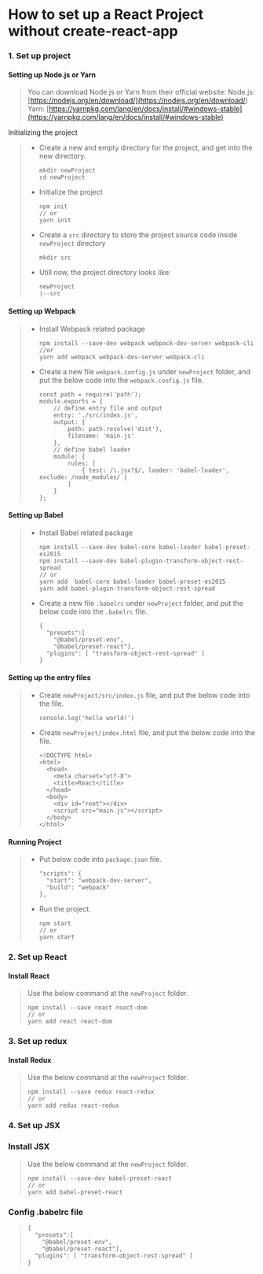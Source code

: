 # How to set up a React Project without create-react-app

### 1. Set up project

#### Setting up Node.js or Yarn

> You can download Node.js or Yarn from their official website:
> Node.js: [https://nodejs.org/en/download/](<https://nodejs.org/en/download/>)
> Yarn: [https://yarnpkg.com/lang/en/docs/install/#windows-stable](https://yarnpkg.com/lang/en/docs/install/#windows-stable)

Initializing the project

> - Create a new and empty directory for the project, and get into the new directory.
>
>   ```she
>   mkdir newProject
>   cd newProject
>   ```
>
> - Initialize the project
>
>   ```she
>   npm init
>   // or
>   yarn init
>   ```
>
> - Create a `src` directory to store the project source code inside `newProject` directory
>
>   ```shell
>   mkdir src
>   ```
>
> - Utill now, the project directory looks like:
>
>   ```shell
>   newProject
>   |--src
>   ```

#### Setting up Webpack

> - Install Webpack related package
>
>   ```shell
>   npm install --save-dev webpack webpack-dev-server webpack-cli
>   //or
>   yarn add webpack webpack-dev-server webpack-cli
>   ```
>
>   
>
> - Create a new file `webpack.config.js` under `newProject` folder, and put the below code into the `webpack.config.js` file.
>
>   ```
>   const path = require('path');
>   module.exports = {
>       // define entry file and output
>       entry: './src/index.js',
>       output: {
>           path: path.resolve('dist'),
>           filename: 'main.js'
>       },
>       // define babel loader
>       module: {
>           rules: [
>               { test: /\.jsx?$/, loader: 'babel-loader', exclude: /node_modules/ }
>           ]
>       }
>   };
>   ```

#### Setting up Babel

> - Install Babel related package
>
>   ```shell
>   npm install --save-dev babel-core babel-loader babel-preset-es2015
>   npm install --save-dev babel-plugin-transform-object-rest-spread
>   // or
>   yarn add  babel-core babel-loader babel-preset-es2015
>   yarn add babel-plugin-transform-object-rest-spread
>   ```
>
> - Create a new file `.babelrc` under `newProject` folder, and put the below code into the `.babelrc` file.
>
>   ```shell
>   {
>     "presets":[
>       "@babel/preset-env",
>       "@babel/preset-react"],
>     "plugins": [ "transform-object-rest-spread" ]
>   }
>   ```

#### Setting up the entry files

> - Create `newProject/src/index.js` file, and put the below code into the file.
>
>   ```shell
>   console.log('hello world!')
>   ```
>
> - Create `newProject/index.html` file, and put the below code into the file.
>
>   ```shell
>   <!DOCTYPE html>
>   <html>
>     <head>
>       <meta charset="utf-8">
>       <title>React</title>
>     </head>
>     <body>
>       <div id="root"></div>
>       <script src="main.js"></script>
>     </body>
>   </html>
>   ```

#### Running Project

> - Put below code into `package.json` file.
>
>   ```shell
>   "scripts": {
>     "start": "webpack-dev-server",
>     "build": "webpack"
>   },
>   ```
>
> - Run the project.
>
>   ```shell
>   npm start
>   // or
>   yarn start
>   ```

### 2. Set up React

#### Install React

> Use the below command at the `newProject` folder.
>
> ```shell
> npm install --save react react-dom
> // or
> yarn add react react-dom
> ```

### 3. Set up redux

#### Install Redux

> Use the below command at the `newProject` folder.
>
> ```shell
> npm install --save redux react-redux
> // or
> yarn add redux react-redux
> ```
>

### 4. Set up JSX

### Install JSX

> Use the below command at the `newProject` folder.
>
> ```shell
> npm install --save-dev babel-preset-react
> // or 
> yarn add babel-preset-react
> ```

### Config .babelrc file

> ```shell
> {
>   "presets":[
>     "@babel/preset-env",
>     "@babel/preset-react"],
>   "plugins": [ "transform-object-rest-spread" ]
> }
> ```